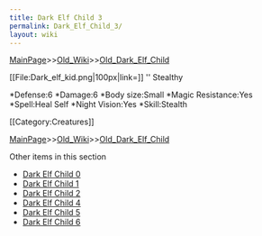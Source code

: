 ```yaml
---
title: Dark Elf Child 3
permalink: Dark_Elf_Child_3/
layout: wiki
---
```


[MainPage](/keeperrl_wiki/ "wikilink")>>[Old_Wiki](/keeperrl_wiki/Old_Wiki "wikilink")>>[Old_Dark_Elf_Child](/keeperrl_wiki/Old_Dark_Elf_Child "wikilink")

[[File:Dark_elf_kid.png|100px|link=]] '' Stealthy

*Defense:6
*Damage:6
*Body size:Small
*Magic Resistance:Yes
*Spell:Heal Self
*Night Vision:Yes
*Skill:Stealth

[[Category:Creatures]]

[MainPage](/keeperrl_wiki/ "wikilink")>>[Old_Wiki](/keeperrl_wiki/Old_Wiki "wikilink")>>[Old_Dark_Elf_Child](/keeperrl_wiki/Old_Dark_Elf_Child "wikilink")

Other items in this section
-    [Dark Elf Child 0](/keeperrl_wiki/Dark_Elf_Child_0 "wikilink")
-    [Dark Elf Child 1](/keeperrl_wiki/Dark_Elf_Child_1 "wikilink")
-    [Dark Elf Child 2](/keeperrl_wiki/Dark_Elf_Child_2 "wikilink")
-    [Dark Elf Child 4](/keeperrl_wiki/Dark_Elf_Child_4 "wikilink")
-    [Dark Elf Child 5](/keeperrl_wiki/Dark_Elf_Child_5 "wikilink")
-    [Dark Elf Child 6](/keeperrl_wiki/Dark_Elf_Child_6 "wikilink")
